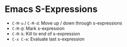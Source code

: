 # Emacs S-Expressions

* `C-M-u` / `C-M-d`: Move up / down through s-expressions
* `C-M-@`: Mark s-expression
* `C-M-k`: Kill to end of s-expression
* `C-x C-e`: Evaluate last s-expression
